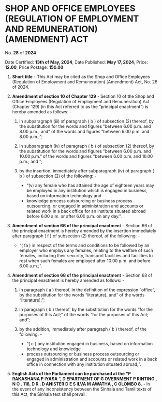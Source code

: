 # SHOP AND OFFICE EMPLOYEES (REGULATION OF EMPLOYMENT AND REMUNERATION) (AMENDMENT)  ACT

No. **28** of **2024**

Date Certified: **13th of  May, 2024**, Date Published: **May 17, 2024**, Price: **12.00**, Price Postage: **150.00**

1. **Short title** - This Act may be cited as the Shop and Office Employees (Regulation of Employment and Remuneration) (Amendment) Act, No.  28  of 2024.

2. **Amendment of section 10 of Chapter 129** - Section 10 of the Shop and Office Employees (Regulation of Employment and Remuneration) Act (Chapter 129) (in this Act referred to as the “principal enactment”) is hereby amended as follows: -
    1. in subparagraph (iii) of paragraph ( b ) of subsection (2) thereof, by the substitution for the words and figures “between 6.00 p.m. and 8.00 p.m.; and” of the words and figures “between 6.00 p.m. and 8.00 p.m.;”;

    2. in subparagraph (iv) of  paragraph ( b ) of subsection (2) thereof, by the substitution for the words and figures “between 6.00 p.m. and 10.00 p.m.” of the words and figures “between 6.00 p.m. and 10.00 p.m.;  and ”;

    3. by the insertion, immediately after subparagraph (iv) of paragraph ( b ) of subsection (2) of the following: -
        - “(v) any female who has attained the age of eighteen years may be employed in any institution which is engaged in business, based on information technology and
        - knowledge process outsourcing or business process outsourcing, or engaged in administration and accounts or related work in a back office for an institute situated abroad before 6.00 a.m. or after 6.00 p.m. on any day.”.


3. **Amendment of section 66 of the principal enactment** - Section 66 of the principal enactment is hereby amended by the insertion immediately after paragraph ( f ) of subsection (2) thereof, of the following: -
    - “( fa ) in respect of the terms and conditions to be followed by an employer who employs any females, relating to the welfare of such females, including their security, transport facilities and facilities to rest when such females are employed after 10.00 p.m. and before 6.00 a.m.;”.

4. **Amendment of section 68 of the principal enactment** - Section 68 of the principal enactment is hereby amended as follows: -
    1. in paragraph ( a ) thereof, in the definition of the expression “office”, by the substitution for the words “literature), and” of the words “literature);”;

    2. in paragraph ( b ) thereof, by the substitution for the words “for the purposes of this Act;” of the words “for the purposes of this Act; and”;

    3. by the addition, immediately after paragraph ( b ) thereof, of the following: -
        - “( c ) any institution engaged in business, based on information technology and knowledge
        - process outsourcing or business process outsourcing or engaged in administration and accounts or related work in a back office in connection with any institution situated abroad;”.


5. **English Acts of the Parliament can be purchased at the “P RAKASHANA  P IYASA ”, D EPARTMENT   OF G OVERNMENT  P RINTING , N O . 118, D R . D ANISTER  D E  S ILVA  M AWATHA , C OLOMBO  8.** - In the event of any inconsistency between the Sinhala and Tamil texts of this Act, the Sinhala text shall prevail.

